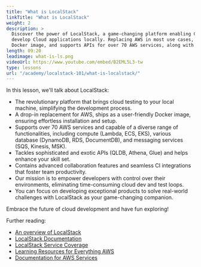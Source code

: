 ```yaml
---
title: "What is LocalStack"
linkTitle: "What is LocalStack"
weight: 2
description: >
  Discover the power of LocalStack, a game-changing platform enabling Cloud Development Teams to test and
  develop Cloud applications locally. Replacing AWS in most use cases, LocalStack ships as a 
  Docker image, and supports APIs for over 70 AWS services, along with advanced collaboration features and CI integrations.
length: 09:20
leadimage: what-is-ls.png
videoUrl: https://www.youtube.com/embed/B2EML5L3-tw
type: lessons
url: "/academy/localstack-101/what-is-localstack/"
---
```


In this lesson, we'll talk about LocalStack:

- The revolutionary platform that brings cloud testing to your local machine, simplifying the development process.
- A drop-in replacement for AWS, ships as a user-friendly Docker image, ensuring effortless installation and setup.
- Supports over 70 AWS services and capable of a diverse range of functionalities, including compute (Lambda, ECS, EKS), various database (DynamoDB, RDS, DocumentDB), and messaging services (SQS, Kinesis, MSK).
- Tackles sophisticated and exotic APIs (QLDB, Athena, Glue) and helps enhance your skill set.
- Contains advanced collaboration features and seamless CI integrations that foster team productivity.
- Our mission is to empower developers with control over their environments, eliminating time-consuming cloud dev and test loops.
- You can focus on developing exceptional products to solve real-world challenges with LocalStack as your game-changing companion. 

Embrace the future of cloud development and have fun exploring!

Further reading:

- [An overview of LocalStack](https://localstack.cloud/)
- [LocalStack Documentation](https://docs.localstack.cloud/overview)
- [LocalStack Service Coverage](https://docs.localstack.cloud/user-guide/aws/feature-coverage/)
- [Learning Resources for Everything AWS](https://aws.amazon.com/developer/learning/)
- [Documentation for AWS Services](https://docs.aws.amazon.com/)



